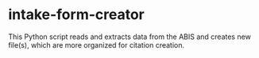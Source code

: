 # intake-form-creator
This Python script reads and extracts data from the ABIS and creates new file(s), which are more organized for citation creation.
